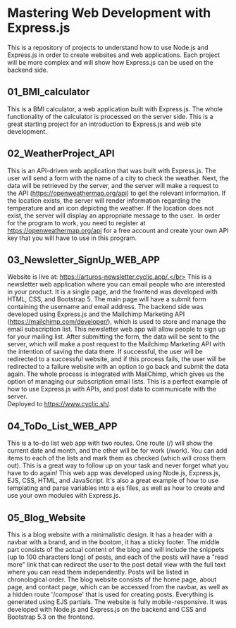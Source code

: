 # Mastering Web Development with Express.js
This is a repository of projects to understand how to use Node.js and Express.js in order to create websites and web applications.
Each project will be more complex and will show how Express.js can be used on the backend side.

## 01_BMI_calculator
This is a BMI calculator, a web application built with Express.js.
The whole functionality of the calculator is processed on the server side.
This is a great starting project for an introduction to Express.js and web site development.

## 02_WeatherProject_API
This is an API-driven web application that was built with Express.js. The user will send a form with the name of a city to check the weather.
Next, the data will be retrieved by the server, and the server will make a request to the API (https://openweathermap.org/api) to get the relevant information. If the location exists, the server will render information regarding the temperature and an icon depicting the weather. If the location does not exist, the server will display an appropriate message to the user. 
In order for the program to work, you need to register at https://openweathermap.org/api for a free account and create your own API key that you will have to use in this program.  
 
## 03_Newsletter_SignUp_WEB_APP
Website is live at: https://arturos-newsletter.cyclic.app/.</br>
This is a newsletter web application where you can email people who are interested in your product. It is a single page, and the frontend was developed with HTML, CSS, and Bootstrap 5. The main page will have a submit form containing the username and email address. The backend side was developed using Express.js and the Mailchimp Marketing API (https://mailchimp.com/developer/), which is used to store and manage the email subscription list. This newsletter web app will allow people to sign up for your mailing list. After submitting the form, the data will be sent to the server, which will make a post request to the Mailchimp Marketing API with the intention of saving the data there. If successful, the user will be redirected to a successful website, and if this process fails, the user will be redirected to a failure website with an option to go back and submit the data again. The whole process is integrated with MailChimp, which gives us the option of managing our subscription email lists. This is a perfect example of how to use Express.js with APIs, and post data to communicate with the server.</br>
Deployed to https://www.cyclic.sh/.   

## 04_ToDo_List_WEB_APP
This is a to-do list web app with two routes. One route (/) will show the current date and month, and the other will be for work (/work). You can add items to each of the lists and mark them as checked (which will cross them out). This is a great way to follow up on your task and never forget what you have to do again! This web app was developed using Node.js, Express.js, EJS, CSS, HTML, and JavaScript. It's also a great example of how to use templating and parse variables into a ejs files, as well as how to create and use your own modules with Express.js.  

## 05_Blog_Website
This is a blog website with a minimalistic design. It has a header with a navbar with a brand, and in the bootom, it has a sticky footer. The middle part consists of the actual content of the blog and will include the snippets (up to 100 characters long) of posts, and each of the posts will have a "read more" link that can redirect the user to the post detail view with the full text where you can read them independently. Posts will be listed in chronological order. The blog website consists of the home page, about page, and contact page, which can be accessed from the navbar, as well as a hidden route '/compose' that is used for creating posts. Everything is generated using EJS partials. The website is fully mobile-responsive. It was developed with Node.js and Express.js on the backend and CSS and Bootstrap 5.3 on the frontend.